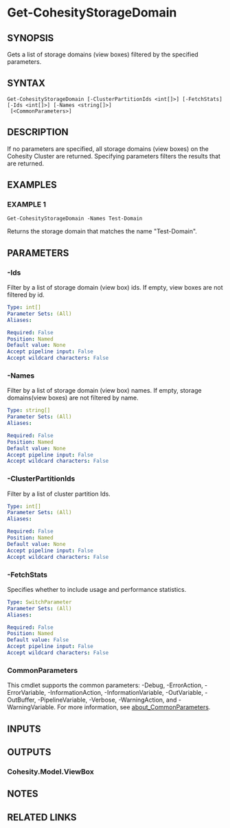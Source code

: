 # Get-CohesityStorageDomain

## SYNOPSIS
Gets a list of storage domains (view boxes) filtered by the specified parameters.

## SYNTAX

```
Get-CohesityStorageDomain [-ClusterPartitionIds <int[]>] [-FetchStats] [-Ids <int[]>] [-Names <string[]>]
 [<CommonParameters>]
```

## DESCRIPTION
If no parameters are specified, all storage domains (view boxes) on the Cohesity Cluster are returned.
Specifying parameters filters the results that are returned.

## EXAMPLES

### EXAMPLE 1
```
Get-CohesityStorageDomain -Names Test-Domain
```

Returns the storage domain that matches the name "Test-Domain".

## PARAMETERS

### -Ids
Filter by a list of storage domain (view box) ids.
If empty, view boxes are not filtered by id.

```yaml
Type: int[]
Parameter Sets: (All)
Aliases:

Required: False
Position: Named
Default value: None
Accept pipeline input: False
Accept wildcard characters: False
```

### -Names
Filter by a list of storage domain (view box) names.
If empty, storage domains(view boxes) are not filtered by name.

```yaml
Type: string[]
Parameter Sets: (All)
Aliases:

Required: False
Position: Named
Default value: None
Accept pipeline input: False
Accept wildcard characters: False
```

### -ClusterPartitionIds
Filter by a list of cluster partition Ids.

```yaml
Type: int[]
Parameter Sets: (All)
Aliases:

Required: False
Position: Named
Default value: None
Accept pipeline input: False
Accept wildcard characters: False
```

### -FetchStats
Specifies whether to include usage and performance statistics.

```yaml
Type: SwitchParameter
Parameter Sets: (All)
Aliases:

Required: False
Position: Named
Default value: False
Accept pipeline input: False
Accept wildcard characters: False
```

### CommonParameters
This cmdlet supports the common parameters: -Debug, -ErrorAction, -ErrorVariable, -InformationAction, -InformationVariable, -OutVariable, -OutBuffer, -PipelineVariable, -Verbose, -WarningAction, and -WarningVariable. For more information, see [about_CommonParameters](http://go.microsoft.com/fwlink/?LinkID=113216).

## INPUTS

## OUTPUTS

### Cohesity.Model.ViewBox
## NOTES

## RELATED LINKS
